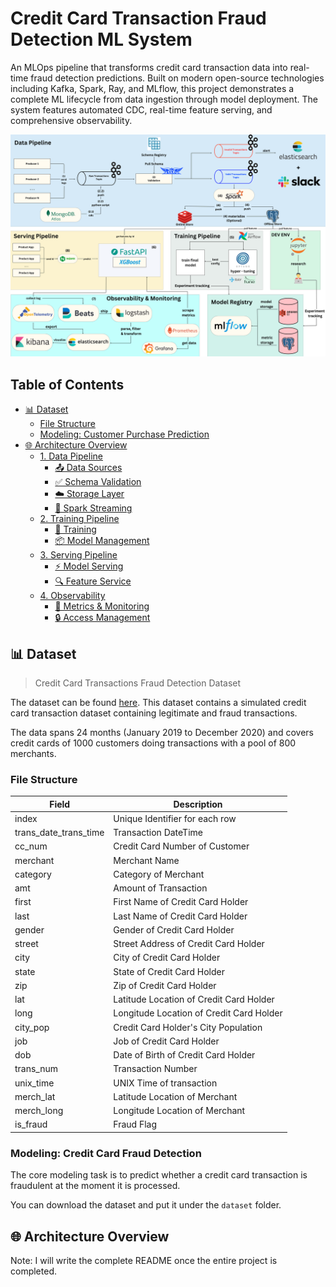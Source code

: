 # Credit Card Transaction Fraud Detection ML System

An MLOps pipeline that transforms credit card transaction data into real-time fraud detection predictions. Built on modern open-source technologies including Kafka, Spark, Ray, and MLflow, this project demonstrates a complete ML lifecycle from data ingestion through model deployment. The system features automated CDC, real-time feature serving, and comprehensive observability.

![Architecture](_assets/credit_card_transaction.png)

## Table of Contents

- [📊 Dataset](#-dataset)
  - [File Structure](#file-structure)
  - [Modeling: Customer Purchase Prediction](#modeling-credit-card-transaction-fraud-detection)
- [🌐 Architecture Overview](#-architecture-overview)
  - [1. Data Pipeline](#1-data-pipeline)
    - [📤 Data Sources](#-data-sources)
    - [✅ Schema Validation](#-schema-validation)
    - [☁️ Storage Layer](#-storage-layer)
    - [🛒 Spark Streaming](#-spark-streaming)
  - [2. Training Pipeline](#2-training-pipeline)
    - [🌟 Training](#training)
    - [📦 Model Management](#-model-management)
  - [3. Serving Pipeline](#3-serving-pipeline)
    - [⚡ Model Serving](#-model-serving)
    - [🔍 Feature Service](#-feature-service)
  - [4. Observability](#4-observability)
    - [📡 Metrics & Monitoring](#-metrics--monitoring)
    - [🔒 Access Management](#-access-management)

## 📊 Dataset

> Credit Card Transactions Fraud Detection Dataset

The dataset can be found [here](https://www.kaggle.com/datasets/kartik2112/fraud-detection/data). This dataset contains a simulated credit card transaction dataset containing legitimate and fraud transactions.

The data spans 24 months (January 2019 to December 2020) and covers credit cards of 1000 customers doing transactions with a pool of 800 merchants.

### File Structure

| Field         | Description                                                          |
| ------------- | -------------------------------------------------------------------- |
| index    | Unique Identifier for each row                                |
| trans_date_trans_time    | Transaction DateTime                                      |
| cc_num    | Credit Card Number of Customer                                    |
| merchant   | Merchant Name                                          |
| category | Category of Merchant |
| amt         | Amount of Transaction                              |
| first         | First Name of Credit Card Holder                                                |
| last       | Last Name of Credit Card Holder                                            |
| gender  | Gender of Credit Card Holder         |
| street    | Street Address of Credit Card Holder                              |
| city    | City of Credit Card Holder                                     |
| state    | State of Credit Card Holder                                  |
| zip   | Zip of Credit Card Holder                                         |
| lat | Latitude Location of Credit Card Holder |
| long        | Longitude Location of Credit Card Holder                           |
| city_pop         | Credit Card Holder's City Population                                              |
| job       | Job of Credit Card Holder                                            |
| dob  | Date of Birth of Credit Card Holder         |
| trans_num    | Transaction Number                                    |
| unix_time   | UNIX Time of transaction                                          |
| merch_lat | Latitude Location of Merchant |
| merch_long        | Longitude Location of Merchant                               |
| is_fraud         | Fraud Flag                                              |

### Modeling: Credit Card Fraud Detection

The core modeling task is to predict whether a credit card transaction is fraudulent at the moment it is processed.

You can download the dataset and put it under the `dataset` folder.

## 🌐 Architecture Overview

Note: I will write the complete README once the entire project is completed.
